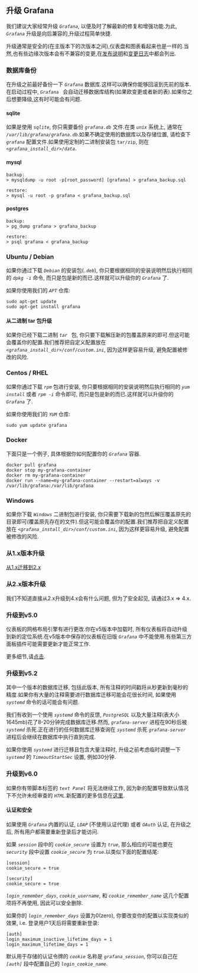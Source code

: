 ## **升级 Grafana**

我们建议大家经常升级 *```Grafana```*, 以便及时了解最新的修复和增强功能.为此, *```Grafana```* 升级是向后兼容的,升级过程简单快捷.

升级通常是安全的(在主版本下的次版本之间),仪表盘和图表看起来也是一样的.当然,也有些边缘次版本会有不兼容的变更,在[发布说明](https://community.grafana.com/c/releases)和[变更日志](https://github.com/grafana/grafana/blob/master/CHANGELOG.md)中都会列出.

### **数据库备份**
在升级之前最好备份一下 *```Grafana```* 数据库.这样可以确保你能够回滚到先前的版本.在启动过程中, *```Grafana ```* 会自动迁移数据库结构(如果欧变更或者新的表).如果你之后想要降级,这有时可能会有问题.

#### **sqlite**

如果是使用 *```sqlite```*, 你只需要备份 *```grafana.db```* 文件.在类 *```unix```* 系统上, 通常在 *```/var/lib/grafana/grafana.db```*.如果不确定使用的数据库以及存储位置, 请检查下 *```grafana```* 配置文件.如果使用定制的二进制安装包 ```tar/zip```, 则在 *```<grafana_install_dir>/data```*.

#### **mysql**
```
backup:
> mysqldump -u root -p[root_password] [grafana] > grafana_backup.sql

restore:
> mysql -u root -p grafana < grafana_backup.sql
```

#### **postgres**
```
backup:
> pg_dump grafana > grafana_backup

restore:
> psql grafana < grafana_backup
```

### **Ubuntu / Debian**
如果你通过下载 *```Debian```* 的安装包(*```.deb```*), 你只要根据相同的安装说明然后执行相同的 *```dpkg -i```* 命令, 而只是包是新的而已.这样就可以升级你的 *```Grafana```* 了.

如果你使用我们的 *```APT```* 仓库:
```
sudo apt-get update
sudo apt-get install grafana
```

#### **从二进制 tar 包升级**
如果你已经下载二进制 *```tar ```* 包, 你只要下载解压新的包覆盖原来的即可.但这可能会覆盖你的配置.我们推荐把自定义配置放在 *```<grafana_install_dir>/conf/custom.ini```*, 因为这样更容易升级, 避免配置被修改的风险.

### **Centos / RHEL**
如果你通过下载 *```rpm```* 包进行安装, 你只要根据相同的安装说明然后执行相同的 *```yum install```* 或者 *```rpm -i```* 命令即可, 而只是包是新的而已.这样就可以升级你的 *```Grafana```* 了.

如果你使用我们的 *```YUM```* 仓库:
```
sudo yum update grafana
```

### **Docker**
下面只是一个例子, 具体根据你如何配置你的 *```Grafana```* 容器.
```
docker pull grafana
docker stop my-grafana-container
docker rm my-grafana-container
docker run --name=my-grafana-container --restart=always -v /var/lib/grafana:/var/lib/grafana
```

### **Windows**
如果你下载 *```Windows```* 二进制包进行安装, 你只需要下载新的包然后解压覆盖原先的目录即可(覆盖原先存在的文件).但这可能会覆盖你的配置.我们推荐把自定义配置放在 *```<grafana_install_dir>/conf/custom.ini```*, 因为这样更容易升级, 避免配置被修改的风险.

### **从1.x版本升级**
[从1.x迁移到2.x](http://docs.grafana.org/installation/migrating_to2/)

### **从2.x版本升级**
我们不知道直接从2.x升级到4.x会有什么问题, 但为了安全起见, 请通过3.x => 4.x.

### **升级到v5.0**
仪表板的网格布局引擎有进行更改.你在v5版本中加载时, 所有仪表板将自动升级到新的定位系统.在v5版本中保存的仪表板在旧版 *```Grafana```* 中不能使用.有些第三方面板插件可能需要更新才能正常工作.

更多细节,请[点击](http://docs.grafana.org/reference/dashboard/#panel-size-position).

### **升级到v5.2**
其中一个版本的数据库迁移, 包括此版本, 所有注释的时间戳将从秒更新到毫秒的精度.如果你有大量的注释需要进行数据库迁移可能会花很长时间, 如果使用 *```systemd```* 命令的话可能会有问题.

我们有收到一个使用 *```systemd```* 命令的反馈, *```PostgreSQL```* 以及大量注释(表大小1645mb)花了8-20分钟完成数据库迁移.然而, *```grafana-server```* 进程在90秒后被 *```systemd```* 杀死.正在进行的任何数据库迁移查询在 *```systemd```* 杀死 *```grafana-server```* 进程后会继续在数据库中执行直到完成.

如果你使用 *```systemd```* 进行迁移且包含大量注释时, 升级之前考虑临时调整一下 *```systemd```* 的 *```TimeoutStartSec```* 设置, 例如30分钟.

### **升级到v6.0**
如果你有带脚本标签的 *```text Panel```* 将无法继续工作, 因为新的配置导致默认情况下不允许未经审查的 *```HTML```*.新配置的更多信息在[这里](http://docs.grafana.org/installation/configuration/#disable-sanitize-html).

#### **认证和安全**
如果使用 *```Grafana```* 内置的认证, *```LDAP```* (不使用认证代理) 或者 *```OAuth```* 认证, 在升级之后, 所有用户都需要重新登录后才能访问.

如果 *```session```* 段中的 *```cookie_secure```* 设置为 *```true```*, 那么相应的可能也要在 *```security```* 段中设置 *```cookie_secure```* 为 *```true```*.以类似下面的配置结尾:
```
[session]
cookie_secure = true

[security]
cookie_secure = true
```

*```login_remember_days```*, *```cookie_username```*, 和 *```cookie_remember_name```* 这几个配置项将不再使用, 因此可以安全删除.

如果你的 *```login_remember_days```* 设置为0(zero), 你要改变你的配置以实现类似的效果, i.e. 登录用户1天后将需要重新登录:
```
[auth]
login_maximum_inactive_lifetime_days = 1
login_maximum_lifetime_days = 1
```
默认用于存储的认证令牌的 *```cookie```* 名称是 *```grafana_session```*, 你可以自己在 *```[auth]```* 段中配置自己的 *```login_cookie_name```*.
